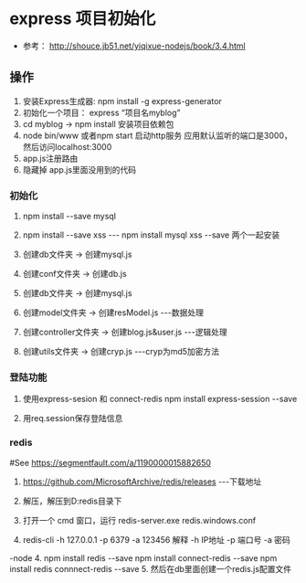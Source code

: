 # express 项目初始化
- 参考： http://shouce.jb51.net/yiqixue-nodejs/book/3.4.html

## 操作
1. 安装Express生成器: npm install -g express-generator
2. 初始化一个项目： express “项目名myblog”
3. cd myblog  -> npm install 安装项目依赖包
4. node bin/www 或者npm start 启动http服务
   应用默认监听的端口是3000，然后访问localhost:3000
5. app.js注册路由 
6. 隐藏掉 app.js里面没用到的代码

### 初始化
1. npm install --save mysql 
2. npm install --save xss    --- npm install mysql xss --save 两个一起安装

3. 创建db文件夹 -> 创建mysql.js
4. 创建conf文件夹 -> 创建db.js
5. 创建db文件夹 -> 创建mysql.js
6. 创建model文件夹  -> 创建resModel.js   ---数据处理
7. 创建controller文件夹  ->  创建blog.js&user.js   ---逻辑处理
8. 创建utils文件夹 ->  创建cryp.js       ---cryp为md5加密方法

### 登陆功能
1. 使用express-sesion 和 connect-redis
   npm install express-session --save

2. 用req.session保存登陆信息

### redis
#See https://segmentfault.com/a/1190000015882650
1. https://github.com/MicrosoftArchive/redis/releases  ---下载地址
2. 解压，解压到D:redis目录下
3. 打开一个 cmd 窗口，运行 redis-server.exe redis.windows.conf

4. redis-cli -h 127.0.0.1 -p 6379 -a 123456
       解释  -h IP地址 -p 端口号 -a 密码

-node
4. npm install redis --save
   npm install connect-redis --save
   npm install redis connnect-redis --save
5. 然后在db里面创建一个redis.js配置文件

